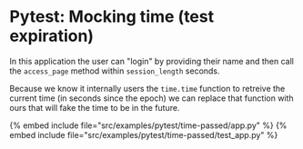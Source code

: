 # Pytest: Mocking time (test expiration)

In this application the user can "login" by providing their name and then call the `access_page` method within  `session_length` seconds.

Because we know it internally users the `time.time` function to retreive the current time (in seconds since the epoch) we can
replace that function with ours that will fake the time to be in the future.

{% embed include file="src/examples/pytest/time-passed/app.py" %}
{% embed include file="src/examples/pytest/time-passed/test_app.py" %}


